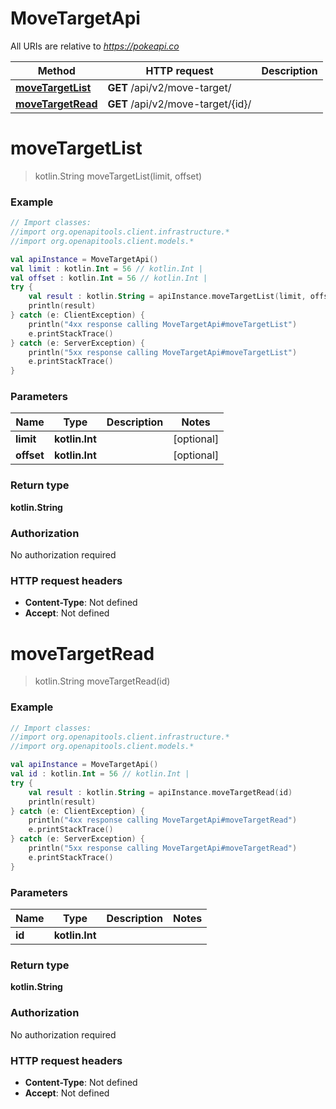 # MoveTargetApi

All URIs are relative to *https://pokeapi.co*

Method | HTTP request | Description
------------- | ------------- | -------------
[**moveTargetList**](MoveTargetApi.md#moveTargetList) | **GET** /api/v2/move-target/ | 
[**moveTargetRead**](MoveTargetApi.md#moveTargetRead) | **GET** /api/v2/move-target/{id}/ | 


<a name="moveTargetList"></a>
# **moveTargetList**
> kotlin.String moveTargetList(limit, offset)



### Example
```kotlin
// Import classes:
//import org.openapitools.client.infrastructure.*
//import org.openapitools.client.models.*

val apiInstance = MoveTargetApi()
val limit : kotlin.Int = 56 // kotlin.Int | 
val offset : kotlin.Int = 56 // kotlin.Int | 
try {
    val result : kotlin.String = apiInstance.moveTargetList(limit, offset)
    println(result)
} catch (e: ClientException) {
    println("4xx response calling MoveTargetApi#moveTargetList")
    e.printStackTrace()
} catch (e: ServerException) {
    println("5xx response calling MoveTargetApi#moveTargetList")
    e.printStackTrace()
}
```

### Parameters

Name | Type | Description  | Notes
------------- | ------------- | ------------- | -------------
 **limit** | **kotlin.Int**|  | [optional]
 **offset** | **kotlin.Int**|  | [optional]

### Return type

**kotlin.String**

### Authorization

No authorization required

### HTTP request headers

 - **Content-Type**: Not defined
 - **Accept**: Not defined

<a name="moveTargetRead"></a>
# **moveTargetRead**
> kotlin.String moveTargetRead(id)



### Example
```kotlin
// Import classes:
//import org.openapitools.client.infrastructure.*
//import org.openapitools.client.models.*

val apiInstance = MoveTargetApi()
val id : kotlin.Int = 56 // kotlin.Int | 
try {
    val result : kotlin.String = apiInstance.moveTargetRead(id)
    println(result)
} catch (e: ClientException) {
    println("4xx response calling MoveTargetApi#moveTargetRead")
    e.printStackTrace()
} catch (e: ServerException) {
    println("5xx response calling MoveTargetApi#moveTargetRead")
    e.printStackTrace()
}
```

### Parameters

Name | Type | Description  | Notes
------------- | ------------- | ------------- | -------------
 **id** | **kotlin.Int**|  |

### Return type

**kotlin.String**

### Authorization

No authorization required

### HTTP request headers

 - **Content-Type**: Not defined
 - **Accept**: Not defined

